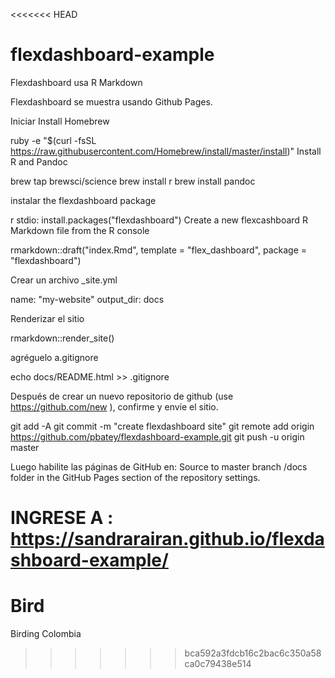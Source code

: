 <<<<<<< HEAD
# flexdashboard-example
Flexdashboard usa R Markdown 

Flexdashboard se muestra usando Github Pages.

Iniciar
Install Homebrew

ruby -e "$(curl -fsSL https://raw.githubusercontent.com/Homebrew/install/master/install)"
Install R and Pandoc

brew tap brewsci/science
brew install r
brew install pandoc


 instalar the flexdashboard package

r stdio:
install.packages("flexdashboard")
Create a new flexcashboard R Markdown file from the R console

rmarkdown::draft("index.Rmd", template = "flex_dashboard", package = "flexdashboard")

Crear un archivo  _site.yml

name: "my-website"
output_dir: docs


Renderizar el sitio

rmarkdown::render_site()



agréguelo a.gitignore

echo docs/README.html >> .gitignore


Después de crear un nuevo repositorio de github (use https://github.com/new ), confirme y envíe el sitio.

git add -A
git commit -m "create flexdashboard site"
git remote add origin https://github.com/pbatey/flexdashboard-example.git
git push -u origin master


Luego habilite las páginas de GitHub en:
Source to master branch /docs folder in the GitHub Pages section of the repository settings.


INGRESE A :
https://sandrarairan.github.io/flexdashboard-example/
=======
# Bird
Birding Colombia
>>>>>>> bca592a3fdcb16c2bac6c350a58ca0c79438e514
